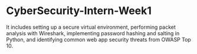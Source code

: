 # CyberSecurity-Intern-Week1
It includes setting up a secure virtual environment, performing packet analysis with Wireshark, implementing password hashing and salting in Python, and identifying common web app security threats from OWASP Top 10.
